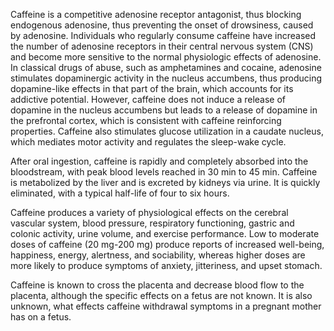 Caffeine is a competitive adenosine receptor antagonist, thus blocking endogenous adenosine, thus preventing the onset of drowsiness, caused by adenosine. Individuals who regularly consume caffeine have increased the number of adenosine receptors in their central nervous system (CNS) and become more sensitive to the normal physiologic effects of adenosine. In classical drugs of abuse, such as amphetamines and cocaine, adenosine stimulates dopaminergic activity in the nucleus accumbens, thus producing dopamine-like effects in that part of the brain, which accounts for its addictive potential. However, caffeine does not induce a release of dopamine in the nucleus accumbens but leads to a release of dopamine in the prefrontal cortex, which is consistent with caffeine reinforcing properties. Caffeine also stimulates glucose utilization in a caudate nucleus, which mediates motor activity and regulates the sleep-wake cycle.

After oral ingestion, caffeine is rapidly and completely absorbed into the bloodstream, with peak blood levels reached in 30 min to 45 min. Caffeine is metabolized by the liver and is excreted by kidneys via urine. It is quickly eliminated, with a typical half-life of four to six hours.

Caffeine produces a variety of physiological effects on the cerebral vascular system, blood pressure, respiratory functioning, gastric and colonic activity, urine volume, and exercise performance. Low to moderate doses of caffeine (20 mg-200 mg) produce reports of increased well-being, happiness, energy, alertness, and sociability, whereas higher doses are more likely to produce symptoms of anxiety, jitteriness, and upset stomach.

Caffeine is known to cross the placenta and decrease blood flow to the placenta, although the specific effects on a fetus are not known. It is also unknown, what effects caffeine withdrawal symptoms in a pregnant mother has on a fetus.